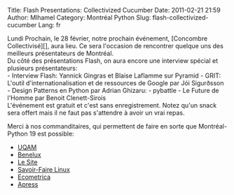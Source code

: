 Title: Flash Presentations: Collectivized Cucumber
Date: 2011-02-21 21:59
Author: Mlhamel
Category: Montréal Python
Slug: flash-collectivized-cucumber
Lang: fr

<div>
<div>
Lundi Prochain, le 28 février, notre prochain événement, [Concombre
Collectivisé][], aura lieu. Ce sera l'occasion de rencontrer quelque uns
des meilleurs présentateurs de Montréal.

</div>
<div>
</div>
<div>
Du côté des présentations Flash, on aura encore une interview spécial et
plusieurs présentateurs:

</div>
-   Interview Flash: Yannick Gingras et Blaise Laflamme sur Pyramid
-   GRIT: L'outil d'internationalisation et de ressources de Google par
    Jói Sigurðsson
-   Design Patterns en Python par Adrian Ghizaru:
-   pybattle - Le Future de l'Homme par Benoit Clenett-Sirois

<div>
L'événement est gratuit et c'est sans enregistrement. Notez qu'un snack
sera offert mais il ne faut pas s'attendre à avoir un vrai repas.

Merci à nos commanditaires, qui permettent de faire en sorte que
Montréal-Python 19 est possible:

-   [UQAM][]
-   [Benelux][]
-   [Le Site][]
-   [Savoir-Faire Linux][]
-   [Ecometrica][]
-   [Apress][]

</div>
</div>

  [Concombre Collectivisé]: http://montrealpython.org/fr/2011/02/mp19/
  [UQAM]: http://uqam.ca/
  [Benelux]: http://www.brasseriebenelux.com/
  [Le Site]: http://lesite.ca/
  [Savoir-Faire Linux]: http://www.savoirfairelinux.com/
  [Ecometrica]: http://ecometrica.ca/
  [Apress]: http://apress.com/
